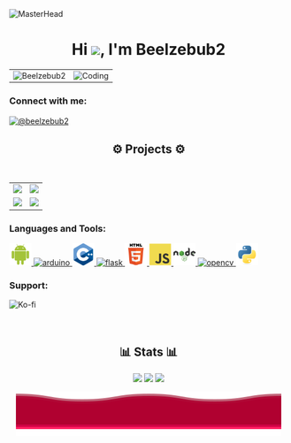 <img src="https://i.imgur.com/c6YvgZJ.jpeg" alt="MasterHead" />

<h1 align="center">Hi <img src="https://media.giphy.com/media/hvRJCLFzcasrR4ia7z/giphy.gif" width="25">, I'm Beelzebub2</h1>

<table align="center">
  <tr>
    <td align="center">
      <img src="https://counter.seku.su/cmoe?name=Beelzebub2&theme=rule34" alt="Beelzebub2" />
    </td>
    <td align="center">
      <img alt="Coding" width="400" src="https://github.com/Beelzebub2/Beelzebub2/blob/main/github_readme.gif">
    </td>
  </tr>
</table>

<h3 align="left">Connect with me:</h3>
<p align="left">
<a href="https://www.youtube.com/@beelzebub2" target="blank">
    <img align="center" src="https://raw.githubusercontent.com/rahuldkjain/github-profile-readme-generator/master/src/images/icons/Social/youtube.svg" alt="@beelzebub2" height="30" width="40" />
</a>
</p>

<h2 align="center">⚙️ Projects ⚙️</h2>
<br>
<table align="center">
  <tr>
    <td align="center">
      <a href="https://github.com/Beelzebub2/BeelProxy" title="Proxy Scraper Repository">
        <img src="https://github-readme-stats-sigma-five.vercel.app/api/pin/?username=Beelzebub2&repo=BeelProxy&theme=react&border_color=61dafb&border_radius=10">
      </a>
    </td>
    <td align="center">
      <a href="https://github.com/Beelzebub2/TwitchDiscordNotifications" title="Twitch Discord Notifications Repository">
        <img src="https://github-readme-stats-sigma-five.vercel.app/api/pin/?username=Beelzebub2&repo=TwitchDiscordNotifications&theme=react&border_color=61dafb&border_radius=10">
      </a>
    </td>
  </tr>
  <tr>
    <td align="center">
      <a href="https://github.com/Beelzebub2/DnDTools" title="DnDTools">
        <img src="https://github-readme-stats-sigma-five.vercel.app/api/pin/?username=Beelzebub2&repo=Optica-project&theme=react&border_color=61dafb&border_radius=10">
      </a>
    </td>
    <td align="center">
      <a href="https://github.com/Beelzebub2/AutoBanana" title="AutoBanana">
        <img src="https://github-readme-stats-sigma-five.vercel.app/api/pin/?username=Beelzebub2&repo=AutoBanana&theme=react&border_color=61dafb&border_radius=10">
      </a>
    </td>
  </tr>
</table>

<h3 align="left">Languages and Tools:</h3>
<p align="left">
  <a href="https://developer.android.com" target="_blank" rel="noreferrer">
    <img src="https://raw.githubusercontent.com/devicons/devicon/master/icons/android/android-plain.svg" alt="android" width="40" height="40"/>
  </a>
  <a href="https://www.arduino.cc/" target="_blank" rel="noreferrer">
    <img src="https://cdn.worldvectorlogo.com/logos/arduino-1.svg" alt="arduino" width="40" height="40"/>
  </a>
  <a href="https://www.w3schools.com/cpp/" target="_blank" rel="noreferrer">
    <img src="https://raw.githubusercontent.com/devicons/devicon/master/icons/cplusplus/cplusplus-original.svg" alt="cplusplus" width="40" height="40"/>
  </a>
  <a href="https://flask.palletsprojects.com/" target="_blank" rel="noreferrer">
    <img src="https://www.vectorlogo.zone/logos/pocoo_flask/pocoo_flask-icon.svg" alt="flask" width="40" height="40"/>
  </a>
  <a href="https://www.w3.org/html/" target="_blank" rel="noreferrer">
    <img src="https://raw.githubusercontent.com/devicons/devicon/master/icons/html5/html5-original-wordmark.svg" alt="html5" width="40" height="40"/>
  </a>
  <a href="https://developer.mozilla.org/en-US/docs/Web/JavaScript" target="_blank" rel="noreferrer">
    <img src="https://raw.githubusercontent.com/devicons/devicon/master/icons/javascript/javascript-original.svg" alt="javascript" width="40" height="40"/>
  </a>
  <a href="https://nodejs.org" target="_blank" rel="noreferrer">
    <img src="https://raw.githubusercontent.com/devicons/devicon/master/icons/nodejs/nodejs-original-wordmark.svg" alt="nodejs" width="40" height="40"/>
  </a>
  <a href="https://opencv.org/" target="_blank" rel="noreferrer">
    <img src="https://www.vectorlogo.zone/logos/opencv/opencv-icon.svg" alt="opencv" width="40" height="40"/>
  </a>
  <a href="https://www.python.org" target="_blank" rel="noreferrer">
    <img src="https://raw.githubusercontent.com/devicons/devicon/master/icons/python/python-original.svg" alt="python" width="40" height="40"/>
  </a>
</p>

<h3 align="left">Support:</h3>
<p>
  <a href="https://ko-fi.com/beelzebub_uwu">
    <img align="left" src="https://cdn.ko-fi.com/cdn/kofi3.png?v=3" height="50" width="210" alt="Ko-fi" />
  </a>
</p>
<br><br><br>

<h2 align="center">📊 Stats 📊</h2>
<div align="center">
    <img height="150" src="https://github-readme-stats-sigma-five.vercel.app/api?username=Beelzebub2&count_private=true&show_icons=true&custom_title=Github%20Status&show=issues&theme=react&border_color=61dafb&border_radius=10"/>
    <img height="150" src="https://github-readme-stats-sigma-five.vercel.app/api/top-langs/?username=Beelzebub2&layout=compact&theme=react&border_color=61dafb&border_radius=10"/>
    <img height="250" src="https://github-readme-streak-stats.herokuapp.com?user=Beelzebub2&theme=react&hide_border=true&border_radius=15"/>
</div>

<!--START_SECTION:waka-->
<!--END_SECTION:waka-->

<p align="center">
    <img src="https://github.com/Beelzebub2/Beelzebub2/blob/main/bottom.svg" alt="Github Stats" />
</p>
